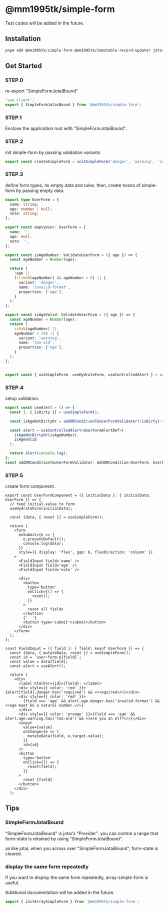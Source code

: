 # @mm1995tk/simple-form

Test codes will be added in the future.

## Installation

```sh
pnpm add @mm1995tk/simple-form @mm1995tk/immutable-record-updater jotai
```

## Get Started

### STEP.0
re-export "SimpleFormJotaiBound"

```ts
'use client';
export { SimpleFormJotaiBound } from '@mm1995tk/simple-form';
```

### STEP.1

Enclose the application root with "SimpleFormJotaiBound".

### STEP.2

init simple-form by passing validation variants

```ts
export const createSimpleForm = initSimpleForm('danger', 'warning', 'info');
```


### STEP.3

define form types, its empty data and rules. then, create hooks of simple-form by passing empty data.

```ts
export type UserForm = {
  name: string;
  age: number | null;
  note: string;
};

export const emptyUser: UserForm = {
  name: '',
  age: null,
  note: '',
};

export const isAgeNumber: ValidateUserForm = ({ age }) => {
  const ageNumber = Number(age);

  return (
    !age ||
    (!isNaN(ageNumber) && ageNumber > 0) || {
      variant: 'danger',
      name: 'invalid-format',
      properties: ['age'],
    }
  );
};

export const isAgeValid: ValidateUserForm = ({ age }) => {
  const ageNumber = Number(age);
  return (
    isNaN(ageNumber) ||
    ageNumber < 200 || {
      variant: 'warning',
      name: 'too-old',
      properties: ['age'],
    }
  );
};


export const { useSimpleForm, useHydrateForm, useControlledAlert } = createSimpleForm(emptyUser);
```

### STEP.4
setup validation.

```ts
export const useAlert = () => {
  const [, { isDirty }] = useSimpleForm();

  const isAgeNotDirtyOr = addORConditionToUserFormValidator(!isDirty('age'));

  const alert = useControlledAlert<UserFormAlertDef>(
    isAgeNotDirtyOr(isAgeNumber),
    isAgeValid
  );

  return alert(console.log);
};
const addORConditionToUserFormValidator: AddORCondition<UserForm, UserFormAlertDef> = addORCondition;
```


### STEP.5
create form component.
```tsx
export const UserFormComponent = ({ initialData }: { initialData: UserForm }) => {
  // feed initial-value to form
  useHydrateForm(initialData);

  const [data, { reset }] = useSimpleForm();

  return (
    <form
      onSubmit={e => {
        e.preventDefault();
        console.log(data);
      }}
      style={{ display: 'flex', gap: 8, flexDirection: 'column' }}
    >
      <FieldInput field='name' />
      <FieldInput field='age' />
      <FieldInput field='note' />

      <div>
        <button
          type='button'
          onClick={() => {
            reset();
          }}
        >
          reset all fields
        </button>
        {'  '}
        <button type='submit'>submit</button>
      </div>
    </form>
  );
};

const FieldInput = ({ field }: { field: keyof UserForm }) => {
  const [data, { mutateData, reset }] = useSimpleForm();
  const id = `user-form-${field}`;
  const value = data[field];
  const alert = useAlert();

  return (
    <div>
      <label htmlFor={id}>{field}: </label>
      <div style={{ color: 'red' }}>{alert[field].danger.has('required') && <>required</>}</div>
      <div style={{ color: 'red' }}>
        {field === 'age' && alert.age.danger.has('invalid-format') && <>age muet be a natural number.</>}
      </div>
      <div style={{ color: 'orange' }}>{field === 'age' && alert.age.warning.has('too-old') && <>are you an elf?</>}</div>
      <input
        value={value}
        onChange={e => {
          mutateData(field, e.target.value);
        }}
        id={id}
      />
      <button
        type='button'
        onClick={() => {
          reset(field);
        }}
      >
        reset {field}
      </button>
    </div>
  );
```

## Tips

### SimpleFormJotaiBound

"SimpleFormJotaiBound" is jotai's "Provider".
you can control a range that form-state is retained  by using "SimpleFormJotaiBound".

as like jotai, when you across over "SimpleFormJotaiBound", form-state is cleared.

### display the same form repeatedly

If you want to display the same form repeatedly, array-simple-form is useful.

Additional documentation will be added in the future.

```ts
import { initArraySimpleForm } from '@mm1995tk/simple-form';
```
